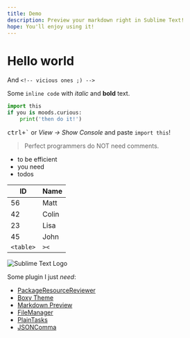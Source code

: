 ```yaml
---
title: Demo
description: Preview your markdown right in Sublime Text!
hope: You'll enjoy using it!
---
```


# Hello world

<!-- supports comments -->

And `<!-- vicious ones ;) -->`

Some `inline code` with *italic* and **bold** text.

```python
import this
if you is moods.curious:
    print('then do it!')
```

<kbd>ctrl+\`</kbd> or *View → Show Console* and paste `import this`!

> Perfect programmers do NOT need comments.

- to be efficient
- you need
- todos


|     ID    |  Name |
|-----------|-------|
| 56        | Matt  |
| 42        | Colin |
| 23        | Lisa  |
| 45        | John  |
| `<table>` | `><`  |

![Sublime Text Logo](https://upload.wikimedia.org/wikipedia/en/4/4c/Sublime_Text_Logo.png)

Some plugin I just *need*:

- [PackageResourceReviewer](https://packagecontrol.io/packages/PackageResourceViewer)
- [Boxy Theme](https://packagecontrol.io/packages/Boxy%20Theme)
- [Markdown Preview](https://packagecontrol.io/packages/Markdown%20Preview)
- [FileManager](https://packagecontrol.io/packages/FileManager)
- [PlainTasks](https://packagecontrol.io/packages/PlainTasks)
- [JSONComma](https://packagecontrol.io/packages/JSONComma)
